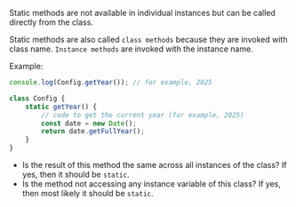 Static methods are not available in individual instances but can be called directly from the class.

Static methods are also called `class methods` because they are invoked with class name. `Instance methods` are invoked with the instance name.

Example:
```javascript
console.log(Config.getYear()); // for example, 2025

class Config {
    static getYear() {
        // code to get the current year (for example, 2025)
        const date = new Date();
        return date.getFullYear();
    }
}
```

- Is the result of this method the same across all instances of the class? If yes, then it should be `static`.
- Is the method not accessing any instance variable of this class? If yes, then most likely it should be `static`.